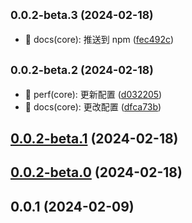 

## <small>0.0.2-beta.3 (2024-02-18)</small>

* 📃 docs(core): 推送到 npm ([fec492c](https://github.com/hezhongfeng/detect-browser-navigation-in-vue-router/commit/fec492c))

## <small>0.0.2-beta.2 (2024-02-18)</small>

* 🎈 perf(core): 更新配置 ([d032205](https://github.com/hezhongfeng/detect-browser-navigation-in-vue-router/commit/d032205))
* 📃 docs(core): 更改配置 ([dfca73b](https://github.com/hezhongfeng/detect-browser-navigation-in-vue-router/commit/dfca73b))

## [0.0.2-beta.1](https://github.com/hezhongfeng/detect-browser-navigation-in-vue-router/compare/0.0.2-beta.0...0.0.2-beta.1) (2024-02-18)

## [0.0.2-beta.0](https://github.com/hezhongfeng/detect-browser-navigation-in-vue-router/compare/0.0.1...0.0.2-beta.0) (2024-02-18)

## 0.0.1 (2024-02-09)
